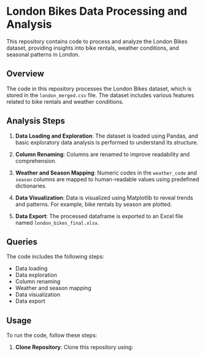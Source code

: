 # London Bikes Data Processing and Analysis

This repository contains code to process and analyze the London Bikes dataset, providing insights into bike rentals, weather conditions, and seasonal patterns in London.

## Overview

The code in this repository processes the London Bikes dataset, which is stored in the `london_merged.csv` file. The dataset includes various features related to bike rentals and weather conditions.

## Analysis Steps

1. **Data Loading and Exploration**: The dataset is loaded using Pandas, and basic exploratory data analysis is performed to understand its structure.

2. **Column Renaming**: Columns are renamed to improve readability and comprehension.

3. **Weather and Season Mapping**: Numeric codes in the `weather_code` and `season` columns are mapped to human-readable values using predefined dictionaries.

4. **Data Visualization**: Data is visualized using Matplotlib to reveal trends and patterns. For example, bike rentals by season are plotted.

5. **Data Export**: The processed dataframe is exported to an Excel file named `london_bikes_final.xlsx`.

## Queries

The code includes the following steps:

- Data loading
- Data exploration
- Column renaming
- Weather and season mapping
- Data visualization
- Data export

## Usage

To run the code, follow these steps:

1. **Clone Repository**: Clone this repository using:
